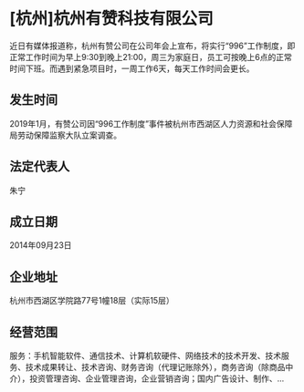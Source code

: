 # [杭州]杭州有赞科技有限公司

近日有媒体报道称，杭州有赞公司在公司年会上宣布，将实行“996”工作制度，即正常工作时间为早上9:30到晚上21:00，周三为家庭日，员工可按晚上6点的正常时间下班。而遇到紧急项目时，一周工作6天，每天工作时间会更长。

## 发生时间

2019年1月，有赞公司因“996工作制度”事件被杭州市西湖区人力资源和社会保障局劳动保障监察大队立案调查。

## 法定代表人

朱宁

## 成立日期

2014年09月23日

## 企业地址

杭州市西湖区学院路77号1幢18层（实际15层）

## 经营范围

服务：手机智能软件、通信技术、计算机软硬件、网络技术的技术开发、技术服务、技术成果转让、技术咨询、财务咨询（代理记账除外），商务咨询（除商品中介），投资管理咨询、企业管理咨询，企业营销咨询；国内广告设计、制作、...

